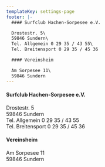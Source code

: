 ```yaml
---
templateKey: settings-page
footer: |-
  #### Surfclub Hachen-Sorpesee e.V.

  Drostestr. 5\
  59846 Sundern\
  Tel. Allgemein 0 29 35 / 43 55\
  Tel. Breitensport 0 29 35 / 45 36

  #### Vereinsheim

  Am Sorpesee 11\
  59846 Sundern
---
```

#### Surfclub Hachen-Sorpesee e.V.

Drostestr. 5\
59846 Sundern\
Tel. Allgemein 0 29 35 / 43 55\
Tel. Breitensport 0 29 35 / 45 36

#### Vereinsheim

Am Sorpesee 11\
59846 Sundern